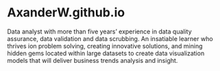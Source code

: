 # AxanderW.github.io
Data analyst with more than five years’ experience in data quality assurance, data validation and data scrubbing. An insatiable learner who thrives ion problem solving, creating innovative solutions, and mining hidden gems located within large datasets to create data visualization models that will deliver business trends analysis and insight.

